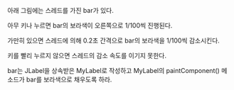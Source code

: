아래 그림에는 스레드를 가진 bar가 있다.  

아무 키나 누르면 bar의 보라색이 오른쪽으로 1/100씩 진행된다.  

가만히 있으면 스레드에 의해 0.2초 간격으로 bar의 보라색을 1/100씩 감소시킨다.  

키를 빨리 누르지 않으면 스레드의 감소 속도를 이기지 못한다.  

bar는 JLabel을 상속받은 MyLabel로 작성하고 MyLabel의 paintComponent() 메소드가 bar를 보라색으로 채우도록 하라.  
